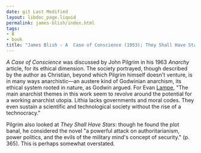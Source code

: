 ```yaml
---
date: git Last Modified
layout: libdoc_page.liquid
permalink: james-blish/index.html
tags:
- B
- book
title: "James Blish - A  Case of Conscience (1953); They Shall Have Stars (1955)"
---
```


<em>A Case of Conscience</em> was discussed by John Pilgrim in his 1963 <em>Anarchy</em> article, for its ethical dimension. The society portrayed, though described by the author as Christian,  beyond which Pilgrim himself doesn't venture,  is in many ways anarchistic—an austere kind of Godwinian anarchism, its ethical system rooted in nature, as Godwin argued.  For Evan <a href="http://tashqueedagg.wordpress.com/2013/02/01/james-blish-a-case-of-conscience-1958/"> Lampe</a>, "The main anarchist themes in this work seem to revolve around the  potential for a working anarchist utopia. Lithia lacks governments and moral  codes. They even sustain a scientific and technological society without the rise  of a technocracy."

Pilgrim also looked at <em>They Shall Have Stars</em>: though he found the plot banal, he considered the novel  "a powerful attack on authoritarianism, power politics, and the evils of the military mind's concept of security." (p. 365). This is perhaps somewhat overstated.